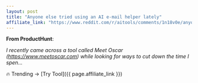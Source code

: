 ```yaml
---
layout: post
title: "Anyone else tried using an AI e-mail helper lately"
affiliate_link: "https://www.reddit.com/r/aitools/comments/1n18v0e/anyone_else_tried_using_an_ai_email_helper_lately/?ref=autoverse&utm_source=autoverse"
---
```


**From ProductHunt**:  
*<!-- SC_OFF --><div class='md'><p>I recently came across a tool called Meet Oscar (<a href='https://www.meetoscar.com'>https://www.meetoscar.com</a>) while looking for ways to cut down the time I spen...*

🔥 Trending → [Try Tool]({{ page.affiliate_link }})  

